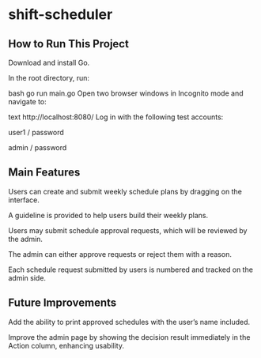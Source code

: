 # shift-scheduler

## How to Run This Project
Download and install Go.

In the root directory, run:

bash
go run main.go
Open two browser windows in Incognito mode and navigate to:

text
http://localhost:8080/
Log in with the following test accounts:

user1 / password

admin / password

## Main Features
Users can create and submit weekly schedule plans by dragging on the interface.

A guideline is provided to help users build their weekly plans.

Users may submit schedule approval requests, which will be reviewed by the admin.

The admin can either approve requests or reject them with a reason.

Each schedule request submitted by users is numbered and tracked on the admin side.

## Future Improvements
Add the ability to print approved schedules with the user’s name included.

Improve the admin page by showing the decision result immediately in the Action column, enhancing usability.

